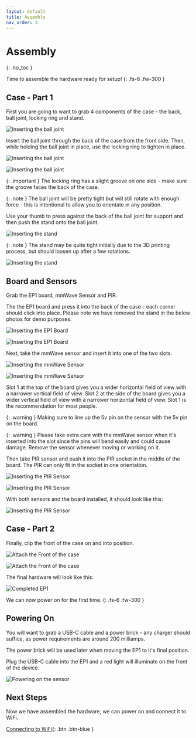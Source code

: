 ```yaml
---
layout: default
title: Assembly
nav_order: 3
---
```


# Assembly

{: .no_toc }

Time to assemble the hardware ready for setup!
{: .fs-6 .fw-300 }

## Case - Part 1

First you are going to want to grab 4 components of the case - the back, ball joint, locking ring and stand.

![Inserting the ball joint](images/assembly-insert-ball-joint-1.jpg)

Insert the ball joint through the back of the case from the front side. Then, while holding the ball joint in place, use the locking ring to tighten in place.

![Inserting the ball joint](images/assembly-insert-ball-joint-2.jpg)

![Inserting the ball joint](images/assembly-insert-ball-joint-3.jpg)

{: .important }
The locking ring has a slight groove on one side - make sure the groove faces the back of the case.

{: .note }
The ball joint will be pretty tight but will still rotate with enough force - this is intentional to allow you to orientate in any position.

Use your thumb to press against the back of the ball joint for support and then push the stand onto the ball joint.

![Inserting the stand](images/assembly-attaching-stand.jpg)

{: .note }
The stand may be quite tight initially due to the 3D printing process, but should loosen up after a few rotations.

![Inserting the stand](images/assembly-attaching-stand-2.jpg)

## Board and Sensors

Grab the EP1 board, mmWave Sensor and PIR.

The the EP1 board and press it into the back of the case - each corner should click into place. Please note we have removed the stand in the below photos for demo purposes.

![Inserting the EP1 Board](images/assembly-insert-ep1-board-1.jpg)

![Inserting the EP1 Board](images/assembly-insert-ep1-board-2.jpg)

Next, take the mmWave sensor and insert it into one of the two slots.

![Inserting the mmWave Sensor](images/assembly-insert-mmwave-top-slot.jpg)

![Inserting the mmWave Sensor](images/assembly-insert-mmwave-side-slot.jpg)

Slot 1 at the top of the board gives you a wider horizontal field of view with a narrower vertical field of view. Slot 2 at the side of the board gives you a wider vertical field of view with a narrower horizontal field of view. Slot 1 is the recommendation for most people.

{: .warning }
Making sure to line up the 5v pin on the sensor with the 5v pin on the board.

{: .warning }
Please take extra care with the mmWave sensor when it's inserted into the slot since the pins will bend easily and could cause damage. Remove the sensor whenever moving or working on it.

Then take PIR sensor and push it into the PIR socket in the middle of the board. The PIR can only fit in the socket in one orientation.

![Inserting the PIR Sensor](images/assembly-insert-pir-sensor-1.jpg)

![Inserting the PIR Sensor](images/assembly-insert-pir-sensor-2.jpg)

With both sensors and the board installed, it should look like this:

![Inserting the PIR Sensor](images/assembly-insert-pir-sensor-3.jpg)

## Case - Part 2

Finally, clip the front of the case on and into position.

![Attach the Front of the case](images/assembly-attaching-front-case.jpg)

![Attach the Front of the case](images/assembly-attaching-front-case-2.jpg)

The final hardware will look like this:

![Completed EP1](images/assembly-complete.jpg)

We can now power on for the first time.
{: .fs-6 .fw-300 }

## Powering On

You will want to grab a USB-C cable and a power brick - any charger should suffice, as power requirements are around 200 milliamps.

The power brick will be used later when moving the EP1 to it's final position.

Plug the USB-C cable into the EP1 and a red light will illuminate on the front of the device.

![Powering on the sensor](images/connecting-wifi-power.jpg)

## Next Steps

Now we have assembled the hardware, we can power on and connect it to WiFi.

[Connecting to WiFi](http://everythingsmarthome.github.io/everything-presence-one/connecting-wifi.html){: .btn .btn-blue }

<script>
const toggleDarkMode = document.querySelector('.js-toggle-dark-mode');

jtd.addEvent(toggleDarkMode, 'click', function(){
  if (jtd.getTheme() === 'dark') {
    jtd.setTheme('light');
    toggleDarkMode.textContent = 'Preview dark color scheme';
  } else {
    jtd.setTheme('dark');
    toggleDarkMode.textContent = 'Return to the light side';
  }
});
</script>
